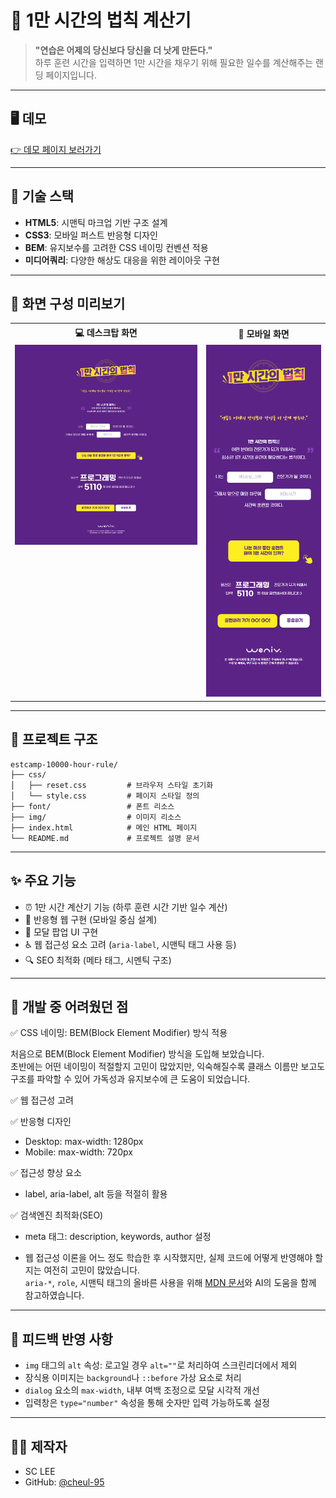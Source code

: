 
# 📘 1만 시간의 법칙 계산기

> **"연습은 어제의 당신보다 당신을 더 낫게 만든다."**  
> 하루 훈련 시간을 입력하면 1만 시간을 채우기 위해 필요한 일수를 계산해주는 랜딩 페이지입니다.

---

## 🖥️ 데모

[👉 데모 페이지 보러가기](https://cheul-95.github.io/estcamp-10000-hour-rule/)  

---

## 🧩 기술 스택

- **HTML5**: 시맨틱 마크업 기반 구조 설계  
- **CSS3**: 모바일 퍼스트 반응형 디자인  
- **BEM**: 유지보수를 고려한 CSS 네이밍 컨벤션 적용  
- **미디어쿼리**: 다양한 해상도 대응을 위한 레이아웃 구현

---

## 📸 화면 구성 미리보기

<table align="center">
  <tr>
    <th align="center">💻 데스크탑 화면</th>
    <th align="center">📱 모바일 화면</th>
  </tr>
  <tr>
    <td align="center" valign="top">
      <img src="./img/1만시간-pc.png" alt="Desktop View" width="400">
    </td>
    <td align="center" valign="top">
      <img src="./img/1만시간-m.png" alt="Mobile View" width="250">
    </td>
  </tr>
</table>

---

## 📁 프로젝트 구조

```
estcamp-10000-hour-rule/
├── css/
│   ├── reset.css         # 브라우저 스타일 초기화
│   └── style.css         # 페이지 스타일 정의
├── font/                 # 폰트 리소스
├── img/                  # 이미지 리소스
├── index.html            # 메인 HTML 페이지
└── README.md             # 프로젝트 설명 문서
```

---

##  ✨ 주요 기능

- ⏰ 1만 시간 계산기 기능 (하루 훈련 시간 기반 일수 계산)
- 📱 반응형 웹 구현 (모바일 중심 설계)
- 🎯 모달 팝업 UI 구현
- ♿ 웹 접근성 요소 고려 (`aria-label`, 시맨틱 태그 사용 등)
- 🔍 SEO 최적화 (메타 태그, 시멘틱 구조)

---

## 📌 개발 중 어려웠던 점

✅ CSS 네이밍: BEM(Block Element Modifier) 방식 적용

처음으로 BEM(Block Element Modifier) 방식을 도입해 보았습니다.  
초반에는 어떤 네이밍이 적절할지 고민이 많았지만, 익숙해질수록 클래스 이름만 보고도 구조를 파악할 수 있어 가독성과 유지보수에 큰 도움이 되었습니다.

✅ 웹 접근성 고려

✅ 반응형 디자인
  - Desktop: max-width: 1280px
  - Mobile: max-width: 720px
    
✅ 접근성 향상 요소
  - label, aria-label, alt 등을 적절히 활용
  
✅ 검색엔진 최적화(SEO)
  - meta 태그: description, keywords, author 설정

  - 웹 접근성 이론을 어느 정도 학습한 후 시작했지만, 실제 코드에 어떻게 반영해야 할지는 여전히 고민이 많았습니다.  
    `aria-*`, `role`, 시맨틱 태그의 올바른 사용을 위해 [MDN 문서](https://developer.mozilla.org/ko/)와 AI의 도움을 함께 참고하였습니다.

---

## 📝 피드백 반영 사항

- `img` 태그의 `alt` 속성: 로고일 경우 `alt=""`로 처리하여 스크린리더에서 제외
- 장식용 이미지는 `background`나 `::before` 가상 요소로 처리
- `dialog` 요소의 `max-width`, 내부 여백 조정으로 모달 시각적 개선
- 입력창은 `type="number"` 속성을 통해 숫자만 입력 가능하도록 설정

---

## 🙋‍♀️ 제작자

- SC LEE  
- GitHub: [@cheul-95](https://github.com/cheul-95)
